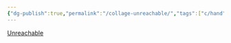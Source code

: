```yaml
---
{"dg-publish":true,"permalink":"/collage-unreachable/","tags":["c/hand","c/face","marcial","c/pattern","c/black","c/red","c/stairs","c/faceless"],"created":"2024-01-03T10:11:34.433-05:00","updated":"2024-01-03T10:12:25.940-05:00"}
---
```



[Unreachable](https://www.instagram.com/p/CHbMD7yBi57/)
